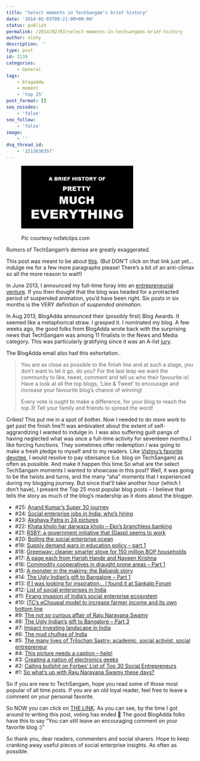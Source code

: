 ```yaml
---
title: "Select moments in TechSangam's brief history"
date: '2014-02-03T09:21:00+00:00'
status: publish
permalink: /2014/02/03/select-moments-in-techsangams-brief-history
author: vishy
description: ''
type: post
id: 2139
categories:
    - General
tags:
    - blogadda
    - moment
    - 'top 25'
post_format: []
seo_noindex:
    - 'false'
seo_follow:
    - 'false'
image:
    - ''
dsq_thread_id:
    - '2212636357'
---
```

<figure aria-describedby="caption-attachment-2143" class="wp-caption alignleft" id="attachment_2143" style="width: 300px">

[![Pic courtesy nofatclips.com](../../../../uploads/2014/02/brief_history_of_everything.jpg)](../../../../uploads/2014/02/brief_history_of_everything.jpg)<figcaption class="wp-caption-text" id="caption-attachment-2143">Pic courtesy nofatclips.com</figcaption></figure>

Rumors of TechSangam’s demise are greatly exaggerated.

This post was meant to be about [this](http://win.blogadda.com/view-blogs-voting/news_media/Confluence_of_social_enterprises_and_civil_organizations/). (But DON’T click on that link just yet… indulge me for a few more paragraphs please! There’s a bit of an anti-climax so all the more reason to wait!)

In June 2013, I announced my full-time foray into an [entrepreneurial venture](http://www.techsangam.com/2013/08/18/a-different-kind-of-indian-city/). If you then thought that the blog was headed for a protracted period of suspended animation, you’d have been right. Six posts in six months is the VERY definition of *suspended animation*.

In Aug 2013, BlogAdda announced their (possibly first) Blog Awards. It seemed like a metaphorical straw. I grasped it. I nominated my blog. A few weeks ago, the good folks from BlogAdda wrote back with the surprising news that TechSangam was among 11 finalists in the News and Media category. This was particularly gratifying since it was an A-list [jury](http://www.blogadda.com/blog-awards/jury).

The BlogAdda email also had this exhortation..

> You are as close as possible to the finish line and at such a stage, you don’t want to let it go, do you? For the last leap we want the community to like, tweet, comment and tell us who their favourite is! Have a look at all the top blogs, ‘Like &amp; Tweet’ to encourage and increase your favourite blog’s chance of winning! 
>
> Every vote is ought to make a difference, for your blog to reach the top 3! Tell your family and friends to spread the word!

Crikes! This put me in a spot of bother. Now I needed to do *more work* to get past the finish line?I was ambivalent about the extent of self-aggrandizing I wanted to indulge in. I was also suffering guilt pangs of having neglected what was once a full-time activity for seventeen months.I like forcing functions. They sometimes offer redemption.I was going to make a fresh pledge to myself and to my readers. Like [Vishnu’s favorite devotee](http://www.techsangam.com/2011/09/23/vishnu-favorite-devotee-myth-and-its-relevance-to-social-enterprises/), I would resolve to pay obeisance (i.e. blog on TechSangam) as often as possible. And make it happen this time.So what are the select TechSangam moments I wanted to showcase in this post? Well, it was going to be the twists and turns, and the many “aha” moments that I experienced during my blogging journey. But since that’ll take another hour (which I don’t have), I present the Top 25 most popular blog posts – I believe that tells the story as much of the blog’s readership as it does about the blogger.

- \#25: [Anand Kumar’s Super 30 journey](http://www.techsangam.com/2011/05/11/anand-kumars-super-30-journey/)
- \#24: [Social enterprise jobs in India: who’s hiring](http://www.techsangam.com/2012/02/29/social-enterprise-jobs-in-india-whos-hiring/)
- \#23: [Akshaya Patra in 24 pictures](http://www.techsangam.com/2011/07/01/akshaya-patra-in-24-pictures/)
- \#22: [Khata kholo har darwaza kholo – Eko’s branchless banking](http://www.techsangam.com/2011/05/01/khata-kholo-har-darwaza-kholo-ekos-branchless-banking-part-1/)
- \#21: [RSBY: a government initiative that (Gasp) seems to work](http://www.techsangam.com/2012/02/22/rsby-government-initiative-that-mostly-works/)
- \#20: [Boiling the social enterprise ocean](http://www.techsangam.com/2011/05/17/boiling-the-social-enterprise-ocean/)
- \#19: [Supply demand wars in education policy – part 1](http://www.techsangam.com/2011/09/02/supply-demand-wars-in-education-policy-part-1/)
- \#18: [Greenway: cleaner smarter stove for 150 million BOP households](http://www.techsangam.com/2011/08/18/greenway-smart-stove-a-cleaner-smarter-stove-for-150-million-bop-households/)
- \#17: [A page each from Harish Hande and Naveen Krishna](http://www.techsangam.com/2012/05/31/a-page-each-from-harish-hande-naveen-krishna/)
- \#16: [Commodity cooperatives in draught prone areas – Part 1](http://www.techsangam.com/2011/07/29/commodity-cooperatives-in-drought-prone-regions-part-1/)
- \#15: [A monster in the making: the Babajob story](http://www.techsangam.com/2011/04/27/a-monster-in-the-making-the-babajob-story/)
- \#14: [The Ugly Indian’s gift to Bangalore – Part 1](http://www.techsangam.com/2011/10/19/the-ugly-indians-gift-to-bangalore-on-the-occasion-of-namma-metro-launch/)
- \#13: [If I was looking for inspiration… I found it at Sankalp Forum](http://www.techsangam.com/2011/05/09/if-i-was-looking-for-inspiration-i-found-it-at-sankalp-forum/)
- \#12: [List of social enterprises in India](http://www.techsangam.com/2012/06/21/list-of-social-enterprises-in-bangalore/)
- \#11: [Firang invasion of India’s social enterprise ecosystem](http://www.techsangam.com/2012/04/13/firang-invasion-of-indias-social-enterprise-ecosystem/)
- \#10: [ITC’s eChoupal model to increase farmer income and its own bottom line](http://www.techsangam.com/2011/09/20/itc-e-choupal-model-to-increase-farmer-revenue-and-its-own-bottomline/)
- \#9: [The not so curious affair of Raju Narayana Swamy](http://www.techsangam.com/2012/01/25/the-not-so-curious-affair-of-ias-officer-raju-narayana-swamy/)
- \#8: [The Ugly Indian’s gift to Bangalore – Part 3](http://www.techsangam.com/2011/10/20/the-ugly-indians-gift-to-bangalore-on-the-occasion-of-namma-metro-launch-part-3/)
- \#7: [Impact investing landscape in India](http://www.techsangam.com/2011/10/02/impact-investing-landscape-in-india/)
- \#6: [The mud chulhas of India](http://www.techsangam.com/2011/08/17/the-mud-chulhas-of-india/)
- \#5: [The many lives of Trilochan Sastry: academic, social activist, social entrepreneur](http://www.techsangam.com/2011/12/04/the-many-lives-of-trilochan-sastry-%e2%80%93-academic-social-activist-social-entrepreneur/)
- \#4: [This picture needs a caption – help!](http://www.techsangam.com/2012/01/12/this-picture-needs-a-caption-help/)
- \#3: [Creating a nation of electronics geeks](http://www.techsangam.com/2011/08/02/creating-a-nation-of-electronics-geeks/)
- \#2: [Calling bullshit on Forbes’ List of Top 30 Social Entrepreneurs](http://www.techsangam.com/2011/12/05/calling-bullshit-on-forbes-list-of-top-30-social-entrepreneurs/)
- \#1: [So what’s up with Raju Narayana Swamy these days?](http://www.techsangam.com/2012/07/27/so-whats-up-with-raju-narayana-swamy-these-days/)

So if you are new to TechSangam, hope you read some of those most popular of all time posts. If you are an old loyal reader, feel free to leave a comment on your personal favorite.

So NOW you can click on [THE LINK](http://win.blogadda.com/view-blogs-voting/news_media/Confluence_of_social_enterprises_and_civil_organizations/). As you can see, by the time I got around to writing this post, voting has ended 🙂 The good BlogAdda folks have this to say “You can still leave an encouraging comment on your favorite blog :)”

So thank you, dear readers, commenters and social sharers. Hope to keep cranking away useful pieces of social enterprise insights. As often as possible.

